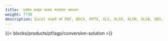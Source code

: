 ```yaml
---
title:  एक्सेल फ़ाइल स्वरूप रूपांतरण समाधान
weight: 7730
description: Excel फ़ाइलों को PDF, DOCX, PPTX, XLS, XLSX, XLSM, XLSB, ODS, CSV, TSV, 0761103 में कनवर्ट करें 481, जेपीजी, BMP, PNG, SVG, TIFF, XPS, MHTML और मार्कडाउन।
---
```

{{< blocks/products/pf/agp/conversion-solution >}} 
